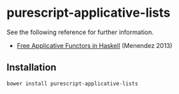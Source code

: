 # purescript-applicative-lists

See the following reference for further information.
* [Free Applicative Functors in Haskell](https://www.eyrie.org/~zednenem/2013/05/27/freeapp) (Menendez 2013)

## Installation

```
bower install purescript-applicative-lists
```
